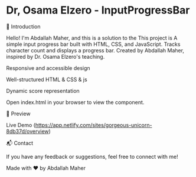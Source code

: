 # Dr, Osama Elzero - InputProgressBar

🌟 Introduction

Hello! I'm Abdallah Maher, and this is a solution to the This project is A simple input progress bar built with HTML, CSS, and JavaScript. Tracks character count and displays a progress bar.
Created by Abdallah Maher, inspired by Dr. Osama Elzero's teaching.

Responsive and accessible design

Well-structured HTML & CSS & js

Dynamic score representation


Open index.html in your browser to view the component.

🎨 Preview

Live Demo (https://app.netlify.com/sites/gorgeous-unicorn-8db37d/overview)

📬 Contact

If you have any feedback or suggestions, feel free to connect with me!

Made with ❤️ by Abdallah Maher


